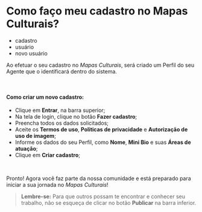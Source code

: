 # Como faço meu cadastro no Mapas Culturais?

- cadastro
- usuário
- novo usuário

Ao efetuar o seu cadastro no *Mapas Culturais*, será criado um Perfil do seu Agente que o identificará dentro do sistema.

&nbsp;

#### **Como criar um novo cadastro:**

* Clique em **Entrar**, na barra superior;
* Na tela de login, clique no botão **Fazer cadastro**;
* Preencha todos os dados solicitados;
* Aceite os **Termos de uso**, **Politicas de privacidade** e **Autorização de uso de imagem**;
* Informe os dados do seu Perfil, como **Nome**, **Mini Bio** e suas **Áreas de atuação**;
* Clique em **Criar cadastro**;

&nbsp;

Pronto! Agora você faz parte da nossa comunidade e está preparado para iniciar a sua jornada no *Mapas Culturais*!

> **Lembre-se:** Para que outros possam te encontrar e conhecer seu trabalho, não se esqueça de clicar no botão **Publicar** na barra inferior.